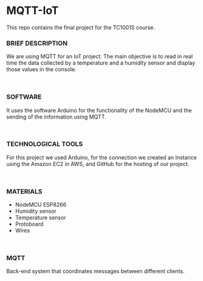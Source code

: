 # MQTT-IoT
This repo contains the final project for the TC1001S course.

### BRIEF DESCRIPTION
We are using MQTT for an IoT project. The main objective is to read in real time the data collected by a temperature and a humidity sensor and display those values in the console. 

<br>

### SOFTWARE
It uses the software Arduino for the functionality of the NodeMCU and the sending of the information using MQTT.

<br>

### TECHNOLOGICAL TOOLS
For this project we used Arduino, for the connection we created an Instance using the Amazon EC2 in AWS, and GitHub for the hosting of our project.

<br>

### MATERIALS
- NodeMCU ESP8266
- Humidity sensor
- Temperature sensor
- Protoboard
- Wires

<br>

### MQTT
Back-end system that coordinates messages between different clients.
